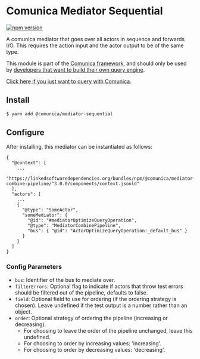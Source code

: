 # Comunica Mediator Sequential

[![npm version](https://badge.fury.io/js/%40comunica%2Fmediator-sequential.svg)](https://www.npmjs.com/package/@comunica/mediator-sequential)

A comunica mediator that goes over all actors in sequence and forwards I/O.
This requires the action input and the actor output to be of the same type.

This module is part of the [Comunica framework](https://github.com/comunica/comunica),
and should only be used by [developers that want to build their own query engine](https://comunica.dev/docs/modify/).

[Click here if you just want to query with Comunica](https://comunica.dev/docs/query/).

## Install

```bash
$ yarn add @comunica/mediator-sequential
```

## Configure

After installing, this mediator can be instantiated as follows:
```text
{
  "@context": [
    ...
    "https://linkedsoftwaredependencies.org/bundles/npm/@comunica/mediator-combine-pipeline/^3.0.0/components/context.jsonld"
  ],
  "actors": [
    ...
    {
      "@type": "SomeActor",
      "someMediator": {
        "@id": "#mediatorOptimizeQueryOperation",
        "@type": "MediatorCombinePipeline",
        "bus": { "@id": "ActorOptimizeQueryOperation:_default_bus" }
      }
    }
  ]
}
```

### Config Parameters

* `bus`: Identifier of the bus to mediate over.
* `filterErrors`: Optional flag to indicate if actors that throw test errors should be filtered out of the pipeline, defaults to false.
* `field`: Optional field to use for ordering (if the ordering strategy is chosen). Leave undefined if the test output is a number rather than an object.
* `order`: Optional strategy of ordering the pipeline (increasing or decreasing).
   * For choosing to leave the order of the pipeline unchanged, leave this undefined.
   * For choosing to order by increasing values: 'increasing'.
   * For choosing to order by decreasing values: 'decreasing'.
